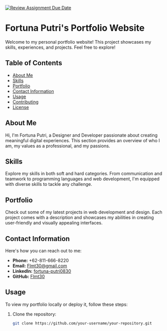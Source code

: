[![Review Assignment Due Date](https://classroom.github.com/assets/deadline-readme-button-22041afd0340ce965d47ae6ef1cefeee28c7c493a6346c4f15d667ab976d596c.svg)](https://classroom.github.com/a/_rEaNyCz)
# Fortuna Putri's Portfolio Website

Welcome to my personal portfolio website! This project showcases my skills, experiences, and projects. Feel free to explore!

## Table of Contents

- [About Me](#about-me)
- [Skills](#skills)
- [Portfolio](#portfolio)
- [Contact Information](#contact-information)
- [Usage](#usage)
- [Contributing](#contributing)
- [License](#license)

## About Me

Hi, I'm Fortuna Putri, a Designer and Developer passionate about creating meaningful digital experiences. This section provides an overview of who I am, my values as a professional, and my passions.

## Skills

Explore my skills in both soft and hard categories. From communication and teamwork to programming languages and web development, I'm equipped with diverse skills to tackle any challenge.

## Portfolio

Check out some of my latest projects in web development and design. Each project comes with a description and showcases my abilities in creating user-friendly and visually appealing interfaces.

## Contact Information

Here's how you can reach out to me:

- **Phone:** +62-811-666-8220
- **Email:** [Flmt30@gmail.com](mailto:Flmt30@gmail.com)
- **LinkedIn:** [fortuna-putri0830](https://linkedin.com/in/fortuna-putri0830)
- **GitHub:** [Flmt30](https://github.com/Flmt30)

## Usage

To view my portfolio locally or deploy it, follow these steps:

1. Clone the repository:
   ```bash
   git clone https://github.com/your-username/your-repository.git
